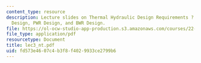 ```yaml
---
content_type: resource
description: Lecture slides on Thermal Hydraulic Design Requirements ? Steady State
  Design, PWR Design, and BWR Design.
file: https://ol-ocw-studio-app-production.s3.amazonaws.com/courses/22-39-integration-of-reactor-design-operations-and-safety-fall-2006/fd573e4607c4b3f8f4029933ce2799b6_lec3_nt.pdf
file_type: application/pdf
resourcetype: Document
title: lec3_nt.pdf
uid: fd573e46-07c4-b3f8-f402-9933ce2799b6
---
```

